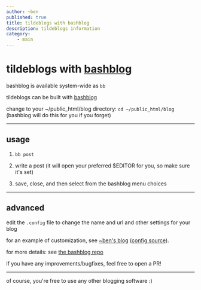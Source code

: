 ```yaml
---
author: ~ben
published: true
title: tildeblogs with bashblog
description: tildeblogs information
category: 
    - main
---
```


# tildeblogs with [bashblog](https://tildegit.org/team/bashblog)

bashblog is available system-wide as `bb`

tildeblogs can be built with [bashblog](https://tildegit.org/team/bashblog)

change to your ~/public_html/blog directory: `cd ~/public_html/blog` 
(bashblog will do this for you if you forget)


---
## usage

1. `bb post`

1. write a post (it will open your preferred $EDITOR for you, so make sure it's set)

1. save, close, and then select from the bashblog menu choices


---

## advanced

edit the `.config` file to change the name and url and other settings for your blog

for an example of customization, see [~ben's blog](https://tilde.team/~ben/blog/) 
([config source](https://tildegit.org/ben/tilde/src/branch/master/blog/.config)).

for more details: see [the bashblog repo](https://tildegit.org/team/bashblog)

if you have any improvements/bugfixes, feel free to open a PR!

---

of course, you're free to use any other blogging software :)

